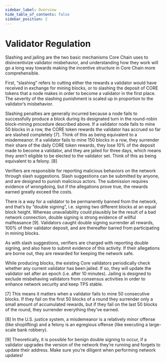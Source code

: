 ```yaml
---
sidebar_label: Overview
hide_table_of_contents: false
sidebar_position: 2
---
```


# Validator Regulation

Slashing and jailing are the two basic mechanisms Core Chain uses to disincentivize validator misbehavior, and understanding how they work will go a long way towards making the incentive structure in Core Chain more comprehensible.

First, “slashing” refers to cutting either the rewards a validator would have received in exchange for mining blocks, or to slashing the deposit of CORE tokens that a node makes in order to become a validator in the first place. The severity of the slashing punishment is scaled up in proportion to the validator’s misbehavior.

Slashing penalties are generally incurred because a node fails to successfully produce a block during its designated turn in the round-robin block-mining procedure described above. If a validator node fails to mine 50 blocks in a row, the CORE token rewards the validator has accrued so far are slashed completely [7]. Think of this as being equivalent to a misdemeanor. If a validator fails to mine 150 blocks in a row, they surrender their share of the daily CORE token rewards, they lose 10% of the deposit made to become a validator, and they are jailed for three days, which means they aren’t eligible to be elected to the validator set. Think of this as being equivalent to a felony. [8]

Verifiers are responsible for reporting malicious behaviors on the network through slash suggestions. Slash suggestions can be submitted by anyone, and are designed to punish malicious actors. The submission requires evidence of wrongdoing, but if the allegations prove true, the rewards earned greatly exceed the costs.

There is a way for a validator to be permanently banned from the network, and that’s by “double signing”, i.e. signing two different blocks at an equal block height. Whereas unavailability could plausibly be the result of a bad network connection, double signing is strong evidence of willful malfeasance [9]. Validators caught double signing surrender all rewards, 100% of their validator deposit, and are thereafter barred from participating in mining blocks.

As with slash suggestions, verifiers are charged with reporting double signing, and also have to submit evidence of this activity. If their allegations are borne out, they are rewarded for keeping the network safe.

While producing blocks, the existing Core validators periodically check whether any current validator has been jailed. If so, they will update the validator set after an epoch (i.e. after 10 minutes). Jailing is designed to exclude misbehaving validators from consensus activities in order to enhance network security and keep TPS stable.


[7] This means it matters when a validator fails to mine 50 consecutive blocks. If they fail on the first 50 blocks of a round they surrender only a small amount of accumulated rewards, but if they fail on the last 50 blocks of the round, they surrender everything they’ve earned. 

[8] In the U.S. justice system, a misdemeanor is a relatively minor offense (like shoplifting) and a felony is an egregious offense (like executing a large-scale bank robbery).

[9] Theoretically, it is possible for benign double signing to occur, if a validator upgrades the version of the network they’re running and forgets to update their address. Make sure you’re diligent when performing network updates!